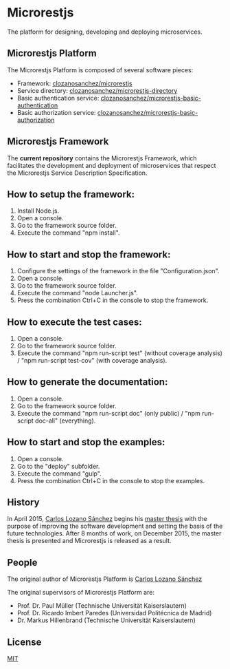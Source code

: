 # Microrestjs
The platform for designing, developing and deploying microservices.

## Microrestjs Platform
The Microrestjs Platform is composed of several software pieces:
  * Framework: [clozanosanchez/microrestjs](https://github.com/clozanosanchez/microrestjs)
  * Service directory: [clozanosanchez/microrestjs-directory](https://github.com/clozanosanchez/microrestjs-directory)
  * Basic authentication service: [clozanosanchez/microrestjs-basic-authentication](https://github.com/clozanosanchez/microrestjs-basic-authentication)
  * Basic authorization service: [clozanosanchez/microrestjs-basic-authorization](https://github.com/clozanosanchez/microrestjs-basic-authorization)

## Microrestjs Framework
The **current repository** contains the Microrestjs Framework, which facilitates the development and deployment of microservices that respect the Microrestjs Service Description Specification.

## How to setup the framework:
1. Install Node.js.
2. Open a console.
3. Go to the framework source folder.
4. Execute the command "npm install".

## How to start and stop the framework:
1. Configure the settings of the framework in the file "Configuration.json".
2. Open a console.
3. Go to the framework source folder.
4. Execute the command "node Launcher.js". 
5. Press the combination Ctrl+C in the console to stop the framework.

## How to execute the test cases:
1. Open a console.
2. Go to the framework source folder.
3. Execute the command "npm run-script test" (without coverage analysis) / "npm run-script test-cov" (with coverage analysis).

## How to generate the documentation:
1. Open a console.
2. Go to the framework source folder.
3. Execute the command "npm run-script doc" (only public) / "npm run-script doc-all" (everything).

## How to start and stop the examples:
1. Open a console.
2. Go to the "deploy" subfolder.
3. Execute the command "gulp".
4. Press the combination Ctrl+C in the console to stop the examples.

## History
In April 2015, [Carlos Lozano Sánchez](https://github.com/clozanosanchez) begins his [master thesis](docs/thesis) with the purpose of improving the software development and setting the basis of the future technologies. After 8 months of work, on December 2015, the master thesis is presented and Microrestjs is released as a result.

## People
The original author of Microrestjs Platform is [Carlos Lozano Sánchez](https://github.com/clozanosanchez) 

The original supervisors of Microrestjs Platform are:
  * Prof. Dr. Paul Müller (Technische Universität Kaiserslautern)
  * Prof. Dr. Ricardo Imbert Paredes (Universidad Politécnica de Madrid)
  * Dr. Markus Hillenbrand (Technische Universität Kaiserslautern)

## License
[MIT](LICENSE)